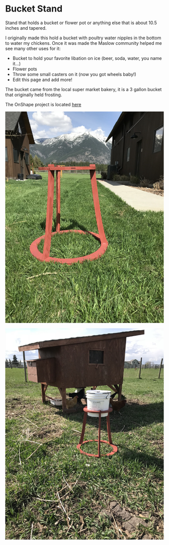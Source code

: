 # Bucket Stand 

Stand that holds a bucket or flower pot or anything else that is about 10.5 inches and tapered.

I originally made this hold a bucket with poultry water nipples in the bottom to water my chickens. Once it was made the Maslow community helped me see many other uses for it: 
* Bucket to hold your favorite libation on ice (beer, soda, water, you name it...)  
* Flower pots  
* Throw some small casters on it (now you got wheels baby!)  
* Edit this page and add more!  

The bucket came from the local super market bakery, it is a 3 gallon bucket that originally held frosting. 

The OnShape project is located [here](https://cad.onshape.com/documents/ca79b2b8f1bc36a8b472907d/w/5a8ed990cfd5acc257062838/e/974068277cd30dcdeee1d4db)


![alt text](https://raw.githubusercontent.com/MaslowCommunityGarden/Bucket-Stand-/master/IMG_2873.jpg)

![alt text](https://raw.githubusercontent.com/MaslowCommunityGarden/Bucket-Stand-/master/IMG_2876.jpg)
